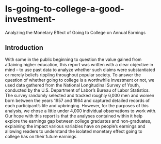 # Is-going-to-college-a-good-investment-
Analyzing the Monetary Effect of Going to College on Annual Earnings 
## Introduction
With some in the public beginning to question the value gained from attaining higher education, this report was written with a clear objective in mind – to use past data to analyze whether such claims were substantiated or merely beliefs rippling throughout popular society. To answer the question of whether going to college is a worthwhile investment or not, we used data gathered from the National Longitudinal Survey of Youth, conducted by the U.S. Department of Labor’s Bureau of Labor Statistics. The survey randomly selected and tracked roughly 6,000 men and women born between the years 1957 and 1964 and captured detailed records of each participant’s life and upbringing. However, for the purposes of this analysis, we chose a little under 4,000 individual observations to work with. Our hope with this report is that the analyses contained within it help explore the earnings gap between college graduates and non-graduates, explaining the impact various variables have on people’s earnings and allowing readers to understand the isolated monetary effect going to college has on their future earnings. 
